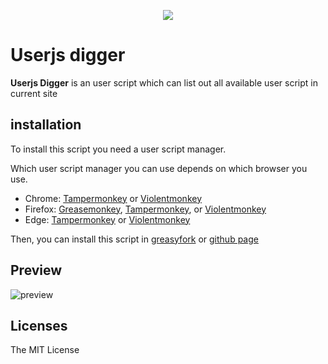 <div align="center">

![](https://user-images.githubusercontent.com/29378026/227717136-4c9dfba4-0f90-41a2-905a-4cf19e751b5c.png)

</div>

# Userjs digger

**Userjs Digger** is an user script which can list out all available user script in current site

## installation

To install this script you need a user script manager.

Which user script manager you can use depends on which browser you use.

- Chrome: [Tampermonkey](https://chrome.google.com/webstore/detail/tampermonkey/dhdgffkkebhmkfjojejmpbldmpobfkfo) or [Violentmonkey](https://chrome.google.com/webstore/detail/violent-monkey/jinjaccalgkegednnccohejagnlnfdag)
- Firefox: [Greasemonkey](https://addons.mozilla.org/firefox/addon/greasemonkey/), [Tampermonkey](https://addons.mozilla.org/firefox/addon/tampermonkey/), or [Violentmonkey](https://addons.mozilla.org/firefox/addon/violentmonkey/)
- Edge: [Tampermonkey](https://microsoftedge.microsoft.com/addons/detail/tampermonkey/iikmkjmpaadaobahmlepeloendndfphd) or [Violentmonkey](https://microsoftedge.microsoft.com/addons/detail/violentmonkey/eeagobfjdenkkddmbclomhiblgggliao)

Then, you can install this script in [greasyfork](https://greasyfork.org/zh-CN/scripts/462535-userjs-digger) or [github page](https://enpitsuLin.github.io/userjs-digger/userjs-digger.user.js)

## Preview

![preview](https://user-images.githubusercontent.com/29378026/227718500-09ce1065-c764-4030-b70b-da84dde91af2.gif)

## Licenses

The MIT License
